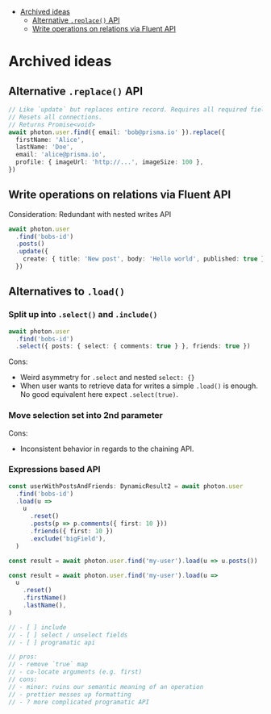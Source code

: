 <!-- START doctoc generated TOC please keep comment here to allow auto update -->
<!-- DON'T EDIT THIS SECTION, INSTEAD RE-RUN doctoc TO UPDATE -->

- [Archived ideas](#archived-ideas)
  - [Alternative `.replace()` API](#alternative-replace-api)
  - [Write operations on relations via Fluent API](#write-operations-on-relations-via-fluent-api)

<!-- END doctoc generated TOC please keep comment here to allow auto update -->

# Archived ideas

## Alternative `.replace()` API

```ts
// Like `update` but replaces entire record. Requires all required fields like `create`.
// Resets all connections.
// Returns Promise<void>
await photon.user.find({ email: 'bob@prisma.io' }).replace({
  firstName: 'Alice',
  lastName: 'Doe',
  email: 'alice@prisma.io',
  profile: { imageUrl: 'http://...', imageSize: 100 },
})
```

## Write operations on relations via Fluent API

Consideration: Redundant with nested writes API

```ts
await photon.user
  .find('bobs-id')
  .posts()
  .update({
    create: { title: 'New post', body: 'Hello world', published: true },
  })
```

## Alternatives to `.load()`

### Split up into `.select()` and `.include()`

```ts
await photon.user
  .find('bobs-id')
  .select({ posts: { select: { comments: true } }, friends: true })
```

Cons:

- Weird asymmetry for `.select` and nested `select: {}`
- When user wants to retrieve data for writes a simple `.load()` is enough. No good equivalent here expect `.select(true)`.

### Move selection set into 2nd parameter

Cons:

- Inconsistent behavior in regards to the chaining API.

### Expressions based API

```ts
const userWithPostsAndFriends: DynamicResult2 = await photon.user
  .find('bobs-id')
  .load(u =>
    u
      .reset()
      .posts(p => p.comments({ first: 10 }))
      .friends({ first: 10 })
      .exclude('bigField'),
  )

const result = await photon.user.find('my-user').load(u => u.posts())

const result = await photon.user.find('my-user').load(u =>
  u
    .reset()
    .firstName()
    .lastName(),
)

// - [ ] include
// - [ ] select / unselect fields
// - [ ] programatic api

// pros:
// - remove `true` map
// - co-locate arguments (e.g. first)
// cons:
// - minor: ruins our semantic meaning of an operation
// - prettier messes up formatting
// - ? more complicated programatic API
```
